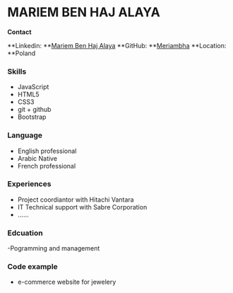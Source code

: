 # MARIEM BEN HAJ ALAYA

**Contact**

**Linkedin: **[Mariem Ben Haj Alaya](https://www.linkedin.com/in/mariem-ben-891321162/)
**GitHub: **[Meriambha](https://github.com/Meriambha/)
**Location: **Poland

### Skills

- JavaScript
- HTML5
- CSS3
- git + github
- Bootstrap

### Language
- English professional
- Arabic Native
- French professional

### Experiences
- Project coordiantor with Hitachi Vantara
- IT Technical support with Sabre Corporation 
- ......


### Edcuation
-Pogramming and management 

### Code example
- e-commerce website for jewelery
